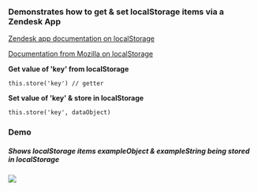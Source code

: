 ### Demonstrates how to get & set localStorage items via a Zendesk App

[Zendesk app documentation on localStorage](https://developer.zendesk.com/apps/docs/agent/storage#metadata-storage)

[Documentation from Mozilla on localStorage](https://developer.mozilla.org/en-US/docs/Web/Guide/API/DOM/Storage#localStorage)

**Get value of 'key' from localStorage**

```
this.store('key') // getter
```

**Set value of 'key' & store in localStorage**

```
this.store('key', dataObject)
```

### Demo

##### Shows localStorage items exampleObject & exampleString being stored in localStorage

![](http://g.recordit.co/G2l8apU8ZC.gif)